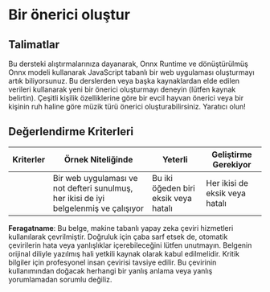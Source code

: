 # Bir önerici oluştur

## Talimatlar

Bu dersteki alıştırmalarınıza dayanarak, Onnx Runtime ve dönüştürülmüş Onnx modeli kullanarak JavaScript tabanlı bir web uygulaması oluşturmayı artık biliyorsunuz. Bu derslerden veya başka kaynaklardan elde edilen verileri kullanarak yeni bir önerici oluşturmayı deneyin (lütfen kaynak belirtin). Çeşitli kişilik özelliklerine göre bir evcil hayvan önerici veya bir kişinin ruh haline göre müzik türü önerici oluşturabilirsiniz. Yaratıcı olun!

## Değerlendirme Kriterleri

| Kriterler | Örnek Niteliğinde                                                     | Yeterli                                | Geliştirme Gerekiyor              |
| --------- | ---------------------------------------------------------------------- | -------------------------------------- | --------------------------------- |
|           | Bir web uygulaması ve not defteri sunulmuş, her ikisi de iyi belgelenmiş ve çalışıyor | Bu iki öğeden biri eksik veya hatalı   | Her ikisi de eksik veya hatalı     |

**Feragatname**:
Bu belge, makine tabanlı yapay zeka çeviri hizmetleri kullanılarak çevrilmiştir. Doğruluk için çaba sarf etsek de, otomatik çevirilerin hata veya yanlışlıklar içerebileceğini lütfen unutmayın. Belgenin orijinal diliyle yazılmış hali yetkili kaynak olarak kabul edilmelidir. Kritik bilgiler için profesyonel insan çevirisi tavsiye edilir. Bu çevirinin kullanımından doğacak herhangi bir yanlış anlama veya yanlış yorumlamadan sorumlu değiliz.